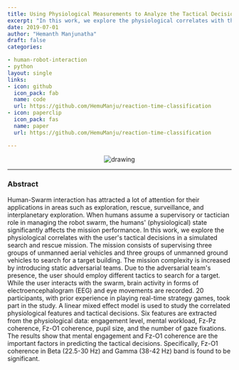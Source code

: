 ```yaml
---
title: Using Physiological Measurements to Analyze the Tactical Decisions in Human Swarm Teams
excerpt: "In this work, we explore the physiological correlates with the user's tactical decisions in a simulated search and rescue mission. "
date: 2019-07-01
author: "Hemanth Manjunatha"
draft: false
categories:

- human-robot-interaction
- python
layout: single
links:
- icon: github
  icon_pack: fab
  name: code
  url: https://github.com/HemuManju/reaction-time-classification
- icon: paperclip
  icon_pack: fas
  name: paper
  url: https://github.com/HemuManju/reaction-time-classification

---
```


<p align="center">
  <img src="featured-hex.jpg" alt="drawing">
</p>

---

### Abstract

Human-Swarm interaction has attracted a lot of attention for their applications in areas such as exploration, rescue, surveillance, and interplanetary exploration. When humans assume a supervisory or tactician role in managing the robot swarm, the humans' (physiological) state significantly affects the mission performance. In this work, we explore the physiological correlates with the user's tactical decisions in a simulated search and rescue mission. The mission consists of supervising three groups of unmanned aerial vehicles and three groups of unmanned ground vehicles to search for a target building. The mission complexity is increased by introducing static adversarial teams. Due to the adversarial team's presence, the user should employ different tactics to search for a target. While the user interacts with the swarm, brain activity in forms of electroencephalogram (EEG) and eye movements are recorded. 20 participants, with prior experience in playing real-time strategy games, took part in the study. A linear mixed effect model is used to study the correlated physiological features and tactical decisions. Six features are extracted from the physiological data: engagement level, mental workload, Fz-Pz coherence, Fz-O1 coherence, pupil size, and the number of gaze fixations. The results show that mental engagement and Fz-O1 coherence are the important factors in predicting the tactical decisions. Specifically, Fz-O1 coherence in Beta (22.5-30 Hz) and Gamma (38-42 Hz) band is found to be significant.
